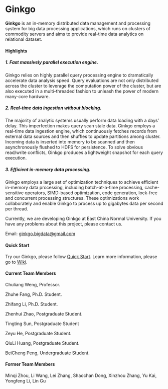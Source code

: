 
# Ginkgo

**Ginkgo** is an in-memory distributed data management and processing system for big data processing applications, which runs on clusters of commodity servers and aims to provide real-time data analytics on relational dataset. 

#### Highlights

##### 1. Fast massively parallel execution engine.

Ginkgo relies on highly parallel query processing engine to dramatically accelerate data analysis speed. Query evaluations are not only distributed across the cluster to leverage the computation power of the cluster, but are also executed in a multi-threaded fashion to unleash the power of modern many-core hardware.

##### 2. Real-time data ingestion without blocking.

The majority of analytic systems usually perform data loading with a days’ delay. This imperfection makes query scan stale data. Ginkgo employs a real-time data ingestion engine, which continuously fetches records from external data sources and then shuffles to update partitions among cluster. Incoming data is inserted into memory to be scanned and then asynchronously flushed to HDFS for persistence. To solve obvious read/write conflicts, Ginkgo produces a lightweight snapshot for each query execution.

##### 3. Efficient in-memory data processing.

Ginkgo employs a large set of optimization techniques to achieve efficient in-memory data processing, including batch-at-a-time processing, cache-sensitive operators, SIMD-based optimization, code generation, lock-free and concurrent processing structures. These optimizations work collaborately and enable Ginkgo to process up to gigabytes data per second per thread.


Currently, we are developing Ginkgo at East China Normal University. If you have any problems about this project, please contact us.

Email: ginkgo.bigdata@gmail.com

#### Quick Start
Try our Ginkgo, please follow [Quick Start](https://github.com/daseECNU/Ginkgo/wiki/Installation-steps).
Learn more information, please go to [Wiki](https://github.com/daseECNU/Ginkgo/wiki/home).

#### Current Team Members

Chuliang Weng, Professor.

Zhuhe Fang, Ph.D. Student.

Zhifang Li, Ph.D. Student.

Zhenhui Zhao, Postgraduate Student.

Tingting Sun, Postgraduate Student

Zeyu He, Postgraduate Student.

QiuLi Huang, Postgraduate Student.

BeiCheng Peng, Undergraduate Student.

#### Former Team Members
Minqi Zhou, Li Wang, Lei Zhang, Shaochan Dong, Xinzhou Zhang, Yu Kai, Yongfeng Li, Lin Gu




